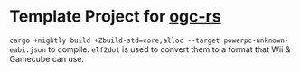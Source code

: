 # Template Project for [ogc-rs](https://github.com/profelements/ogc-rs)

`cargo +nightly build +Zbuild-std=core,alloc --target powerpc-unknown-eabi.json` to compile. 
`elf2dol` is used to convert them to a format that Wii & Gamecube can use. 
